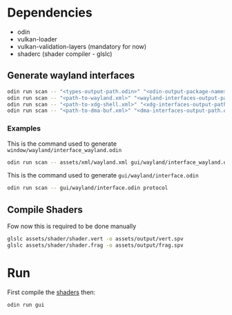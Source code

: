 # Dependencies
 - odin
 - vulkan-loader
 - vulkan-validation-layers (mandatory for now)
 - shaderc (shader compiler - glslc)

## Generate wayland interfaces
```bash
odin run scan -- "<types-output-path.odin>" "<odin-output-package-name>"
odin run scan -- "<path-to-wayland.xml>" "<wayland-interfaces-output-path.odin>" "<wayland-interface-array-name>" "<odin-output-package-name>"
odin run scan -- "<path-to-xdg-shell.xml>" "<xdg-interfaces-output-path.odin>" "<xdg-interface-array-name>" "<odin-output-package-name>"
odin run scan -- "<path-to-dma-buf.xml>" "<dma-interfaces-output-path.odin>" "<dma-interface-array-name>" "<odin-output-package-name>"
```

### Examples
This is the command used to generate `window/wayland/interface_wayland.odin`
```bash
odin run scan -- assets/xml/wayland.xml gui/wayland/interface_wayland.odin WAYLAND_INTERFACES protocol
```

This is the command used to generate `gui/wayland/interface.odin`
```bash
odin run scan -- gui/wayland/interface.odin protocol
```

## Compile Shaders
Fow now this is required to be done manually

```bash
glslc assets/shader/shader.vert -o assets/output/vert.spv
glslc assets/shader/shader.frag -o assets/output/frag.spv
```

# Run
First compile the [shaders](#compile-shaders) then:

```bash
odin run gui
```

